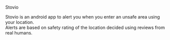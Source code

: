 Stovio


Stovio is an android app to alert you when you enter an unsafe area using your location.    
Alerts are based on safety rating of the location decided using reviews from real humans.

